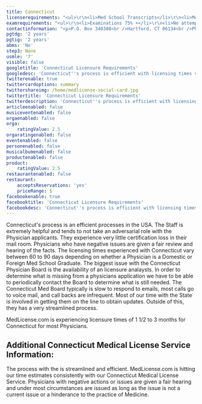 ```yaml
---
title: Connecticut
licenserequirements: "<ul>\r\n<li>Med School Transcripts</li>\r\n<li>Med School Form (if IMG)</li>\r\n<li>All USA/Canadian PGT's</li>\r\n<li>All past/present Licenses</li>\r\n<li>All Exams</li>\r\n<li>ECFMG (if IMG)</li>\r\n</ul>"
examrequirements: "<ul>\r\n<li>Examinations 75% +</li>\r\n<li>No attempt limits- USMLE Step 3</li>\r\n<li>7 year limit- USMLE</li>\r\n<li>2 years PGY for USA Grads</li>\r\n<li>2 years PGY for Non-USA Grads</li>\r\n<li>State Exam Accepted if Pre-1975</li>\r\n<li>No SPEX Exam Requirement&nbsp;</li>\r\n</ul>"
contactinformation: "<p>P.O. Box 340308<br />Hartford, CT 06134<br />Phone (860) 509-8374<br />Fax (860) 509-7553</p>\r\n<p><a href=\"http://www.portal.ct.gov/DPH/Public-Health-Hearing-Office/Connecticut-Medical-Examining-Board/Connecticut-Medical-Examining-Board\">http://www.portal.ct.gov/</a></p>\r\n<p>&nbsp;</p>\r\n<p>&nbsp;</p>"
pgtdg: '2 years'
pgtig: '2 years'
abms: 'No'
step3: None
usmle: '7'
visible: false
googletitle: 'Connecticut Licensure Requirements'
googledesc: 'Connecticut''s process is efficient with licensing times varying between 60 to 90 days depending on whether a Physician is a Domestic or Foreign Med School Graduate.The Staff is extremely helpful and Physicians who have negative issues are given a fair review and hearing of the facts.'
twitterenable: true
twittercardoptions: summary
twittershareimg: /home/medlicense-social-card.jpg
twittertitle: 'Connecticut Licensure Requirements'
twitterdescription: 'Connecticut''s process is efficient with licensing times varying between 60 to 90 days depending on whether a Physician is a Domestic or Foreign Med School Graduate.The Staff is extremely helpful and Physicians who have negative issues are given a fair review and hearing of the facts.'
articleenabled: false
musiceventenabled: false
orgaenabled: false
orga:
    ratingValue: 2.5
orgaratingenabled: false
eventenabled: false
personenabled: false
musicalbumenabled: false
productenabled: false
product:
    ratingValue: 2.5
restaurantenabled: false
restaurant:
    acceptsReservations: 'yes'
    priceRange: $
facebookenable: true
facebooktitle: 'Connecticut Licensure Requirements'
facebookdesc: 'Connecticut''s process is efficient with licensing times varying between 60 to 90 days depending on whether a Physician is a Domestic or Foreign Med School Graduate.The Staff is extremely helpful and Physicians who have negative issues are given a fair review and hearing of the facts.'
---
```


<p>Connecticut's process is an efficient processes in the USA. The Staff is extremely helpful and tends to not take an adversarial role with the Physician applicants. They experience very little certification loss in their mail room. Physicians who have negative issues are given a fair review and hearing of the facts. The licensing times experienced with Connecticut vary between 60 to 90 days depending on whether a Physician is a Domestic or Foreign Med School Graduate. The biggest issue with the Connecticut Physician Board is the availability of an licensure analaysts. In order to determine what is missing from a physicians application we have to be able to periodically contact the Board to determine what is still needed. The Connecticut Med Board typically is slow to respond to emails, most calls go to voice mail, and call backs are infrequent. Most of our time with the State is involved in getting them on the line to obtain updates. Outside of this, they has a very streamlined process.</p>
<p>MedLicense.com is experiencing licensure times of 1 1/2 to 3 months for Connecticut for most Physicians.</p>
<h2 id="mcetoc_1cdq6pqei1">Additional Connecticut Medical License Service Information:</h2>
<p>The process with the is streamlined and efficient. MedLicense.com is hitting our time estimates consistently with our Connecticut Medical License Service. Physicians with negative actions or issues are given a fair hearing and under most circumstances are issued as long as the issue is not a current issue or a hinderance to the practice of Medicine.</p>